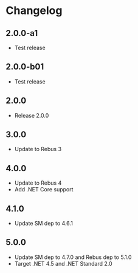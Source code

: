 # Changelog

## 2.0.0-a1

* Test release

## 2.0.0-b01

* Test release

## 2.0.0

* Release 2.0.0

## 3.0.0

* Update to Rebus 3

## 4.0.0

* Update to Rebus 4
* Add .NET Core support

## 4.1.0

* Update SM dep to 4.6.1

## 5.0.0

* Update SM dep to 4.7.0 and Rebus dep to 5.1.0
* Target .NET 4.5 and .NET Standard 2.0